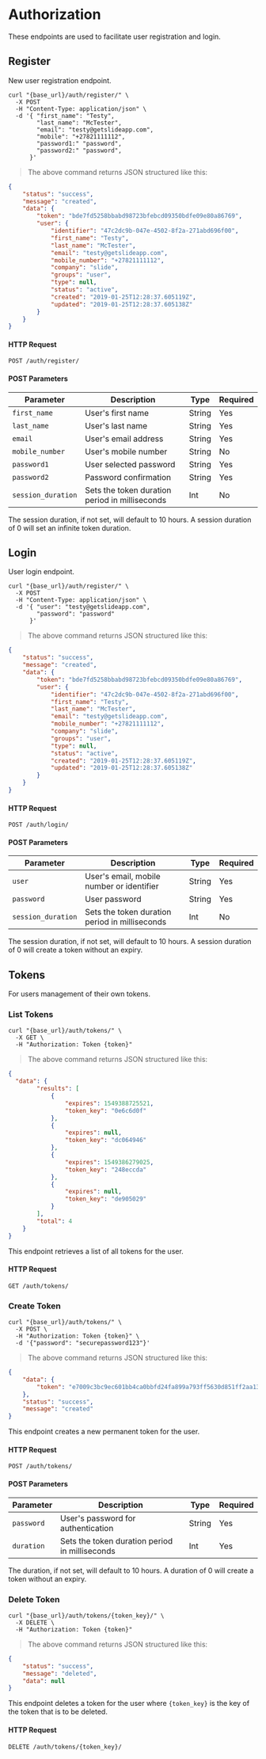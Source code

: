 # Authorization

These endpoints are used to facilitate user registration and login.

## Register

New user registration endpoint.

```shell
curl "{base_url}/auth/register/" \
  -X POST
  -H "Content-Type: application/json" \
  -d '{ "first_name": "Testy",
        "last_name": "McTester",
        "email": "testy@getslideapp.com",
        "mobile": "+27821111112",
        "password1:" "password",
        "password2:" "password",      
      }'
```

> The above command returns JSON structured like this:

```json
{
    "status": "success",
    "message": "created",
    "data": {
        "token": "bde7fd5258bbabd98723bfebcd09350bdfe09e80a86769",
        "user": {
            "identifier": "47c2dc9b-047e-4502-8f2a-271abd696f00",
            "first_name": "Testy",
            "last_name": "McTester",
            "email": "testy@getslideapp.com",
            "mobile_number": "+27821111112",
            "company": "slide",
            "groups": "user",
            "type": null,
            "status": "active",
            "created": "2019-01-25T12:28:37.605119Z",
            "updated": "2019-01-25T12:28:37.605138Z"
        }
    }
}
```

#### HTTP Request

`POST /auth/register/`

#### POST Parameters

Parameter | Description | Type | Required
--------- | ----------- | -----| --------
`first_name` | User's first name | String | Yes
`last_name` | User's last name| String | Yes
`email` | User's email address | String | Yes
`mobile_number` | User's mobile number | String | No
`password1` | User selected password | String | Yes
`password2` | Password confirmation | String | Yes
`session_duration` | Sets the token duration period in milliseconds | Int | No

<aside class="notice">
The session duration, if not set, will default to 10 hours. A session duration of 0 will set an infinite token duration.
</aside>

## Login

User login endpoint.

```shell
curl "{base_url}/auth/register/" \
  -X POST
  -H "Content-Type: application/json" \
  -d '{ "user": "testy@getslideapp.com",
        "password": "password"  
      }'
```

> The above command returns JSON structured like this:

```json
{
    "status": "success",
    "message": "created",
    "data": {
        "token": "bde7fd5258bbabd98723bfebcd09350bdfe09e80a86769",
        "user": {
            "identifier": "47c2dc9b-047e-4502-8f2a-271abd696f00",
            "first_name": "Testy",
            "last_name": "McTester",
            "email": "testy@getslideapp.com",
            "mobile_number": "+27821111112",
            "company": "slide",
            "groups": "user",
            "type": null,
            "status": "active",
            "created": "2019-01-25T12:28:37.605119Z",
            "updated": "2019-01-25T12:28:37.605138Z"
        }
    }
}
```

#### HTTP Request

`POST /auth/login/`

#### POST Parameters

Parameter | Description | Type | Required
--------- | ----------- | -----| --------
`user` | User's email, mobile number or identifier | String | Yes
`password` | User password | String | Yes
`session_duration` | Sets the token duration period in milliseconds | Int | No

<aside class="notice">
The session duration, if not set, will default to 10 hours. A session duration of 0 will create a token without an expiry.
</aside>


## Tokens

For users management of their own tokens.

### List Tokens

```shell
curl "{base_url}/auth/tokens/" \
  -X GET \
  -H "Authorization: Token {token}"
```

> The above command returns JSON structured like this:

```json
{
  "data": {
        "results": [
            {
                "expires": 1549388725521,
                "token_key": "0e6c6d0f"
            },
            {
                "expires": null,
                "token_key": "dc064946"
            },
            {
                "expires": 1549386279025,
                "token_key": "248eccda"
            },
            {
                "expires": null,
                "token_key": "de905029"
            }
        ],
        "total": 4
    }
}
```

This endpoint retrieves a list of all tokens for the user.

#### HTTP Request

`GET /auth/tokens/`


### Create Token

```shell
curl "{base_url}/auth/tokens/" \
  -X POST \
  -H "Authorization: Token {token}" \
  -d '{"password": "securepassword123"}'
```

> The above command returns JSON structured like this:

```json
{
    "data": {
        "token": "e7009c3bc9ec601bb4ca0bbfd24fa899a793ff5630d851ff2aa13bf104baf140"
    },
    "status": "success",
    "message": "created"
}
```

This endpoint creates a new permanent token for the user.

#### HTTP Request

`POST /auth/tokens/`

#### POST Parameters

Parameter | Description | Type | Required
--------- | ----------- | -----| --------
`password` | User's password for authentication | String | Yes
`duration` |  Sets the token duration period in milliseconds | Int | Yes

<aside class="notice">
The duration, if not set, will default to 10 hours. A duration of 0 will create a token without an expiry.
</aside>

### Delete Token

```shell
curl "{base_url}/auth/tokens/{token_key}/" \
  -X DELETE \
  -H "Authorization: Token {token}"
```

> The above command returns JSON structured like this:

```json
{
    "status": "success",
    "message": "deleted",
    "data": null
}
```

This endpoint deletes a token for the user where `{token_key}` is the key of the token that is to be deleted.

#### HTTP Request

`DELETE /auth/tokens/{token_key}/`
